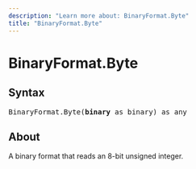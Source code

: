 ```yaml
---
description: "Learn more about: BinaryFormat.Byte"
title: "BinaryFormat.Byte"
---
```

# BinaryFormat.Byte

## Syntax

<pre>
BinaryFormat.Byte(<b>binary</b> as binary) as any
</pre>

## About

A binary format that reads an 8-bit unsigned integer.
